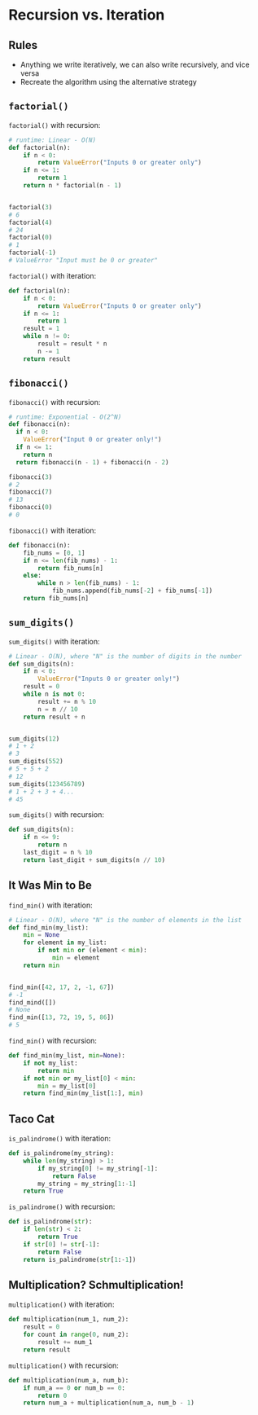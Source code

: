 # Recursion vs. Iteration

## Rules

- Anything we write iteratively, we can also write recursively, and vice versa
- Recreate the algorithm using the alternative strategy

## `factorial()`

`factorial()` with recursion:
```python
# runtime: Linear - O(N)
def factorial(n):
    if n < 0:
        return ValueError("Inputs 0 or greater only")
    if n <= 1:
        return 1
    return n * factorial(n - 1)


factorial(3)
# 6
factorial(4)
# 24
factorial(0)
# 1
factorial(-1)
# ValueError "Input must be 0 or greater"
```

`factorial()` with iteration:
```python
def factorial(n):
    if n < 0:
        return ValueError("Inputs 0 or greater only")
    if n <= 1:
        return 1
    result = 1
    while n != 0:
        result = result * n
        n -= 1
    return result
```


## `fibonacci()`

`fibonacci()` with recursion:
```python
# runtime: Exponential - O(2^N)
def fibonacci(n):
  if n < 0:
    ValueError("Input 0 or greater only!")
  if n <= 1:
    return n
  return fibonacci(n - 1) + fibonacci(n - 2)

fibonacci(3)
# 2
fibonacci(7)
# 13
fibonacci(0)
# 0
```

`fibonacci()` with iteration:
```python
def fibonacci(n):
    fib_nums = [0, 1]
    if n <= len(fib_nums) - 1:
        return fib_nums[n]
    else:
        while n > len(fib_nums) - 1:
            fib_nums.append(fib_nums[-2] + fib_nums[-1])
    return fib_nums[n]
```

## `sum_digits()`

`sum_digits()` with iteration:
```python
# Linear - O(N), where "N" is the number of digits in the number
def sum_digits(n):
    if n < 0:
        ValueError("Inputs 0 or greater only!")
    result = 0
    while n is not 0:
        result += n % 10
        n = n // 10
    return result + n


sum_digits(12)
# 1 + 2
# 3
sum_digits(552)
# 5 + 5 + 2
# 12
sum_digits(123456789)
# 1 + 2 + 3 + 4...
# 45
```

`sum_digits()` with recursion:
```python
def sum_digits(n):
    if n <= 9:
        return n
    last_digit = n % 10
    return last_digit + sum_digits(n // 10)
```

## It Was Min to Be

`find_min()` with iteration:
```python
# Linear - O(N), where "N" is the number of elements in the list
def find_min(my_list):
    min = None
    for element in my_list:
        if not min or (element < min):
            min = element
    return min


find_min([42, 17, 2, -1, 67])
# -1
find_mind([])
# None
find_min([13, 72, 19, 5, 86])
# 5
```

`find_min()` with recursion:
```python
def find_min(my_list, min=None):
    if not my_list:
        return min
    if not min or my_list[0] < min:
        min = my_list[0]
    return find_min(my_list[1:], min)
```

## Taco Cat

`is_palindrome()` with iteration:
```python
def is_palindrome(my_string):
    while len(my_string) > 1:
        if my_string[0] != my_string[-1]:
            return False
        my_string = my_string[1:-1]
    return True
```

`is_palindrome()` with recursion:
```python
def is_palindrome(str):
    if len(str) < 2:
        return True
    if str[0] != str[-1]:
        return False
    return is_palindrome(str[1:-1])
```

## Multiplication? Schmultiplication!

`multiplication()` with iteration:
```python
def multiplication(num_1, num_2):
    result = 0
    for count in range(0, num_2):
        result += num_1
    return result

```

`multiplication()` with recursion:
```python
def multiplication(num_a, num_b):
    if num_a == 0 or num_b == 0:
        return 0
    return num_a + multiplication(num_a, num_b - 1)
```